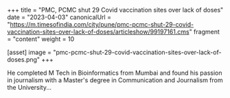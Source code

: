+++
title = "PMC, PCMC shut 29 Covid vaccination sites over lack of doses"
date = "2023-04-03"
canonicalUrl = "https://m.timesofindia.com/city/pune/pmc-pcmc-shut-29-covid-vaccination-sites-over-lack-of-doses/articleshow/99197161.cms"
fragment = "content"
weight = 10

[asset]
    image = "pmc-pcmc-shut-29-covid-vaccination-sites-over-lack-of-doses.png"
+++

He completed M Tech in Bioinformatics from Mumbai and found his passion in 
journalism with a Master's degree in Communication and Journalism from the 
University...
